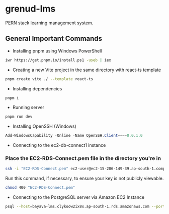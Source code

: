 # grenud-lms

PERN stack learning management system.

## General Important Commands

- Installing pnpm using Windows PowerShell

```bash
iwr https://get.pnpm.io/install.ps1 -useb | iex
```

- Creating a new Vite project in the same directory with react-ts template

```bash
pnpm create vite ./ --template react-ts   
```

- Installing dependencies

```bash
pnpm i
```

- Running server

```bash
pnpm run dev
```

- Installing OpenSSH (Windows)

```powershell
Add-WindowsCapability -Online -Name OpenSSH.Client~~~~0.0.1.0
```

- Connecting to the ec2-db-connect1 instance

### Place the EC2-RDS-Connect.pem file in the directory you're in

```bash
ssh -i "EC2-RDS-Connect.pem" ec2-user@ec2-15-206-149-39.ap-south-1.compute.amazonaws.com
```

Run this command, if necessary, to ensure your key is not publicly viewable.

```bash
chmod 400 "EC2-RDS-Connect.pem"
```

- Connecting to the PostgreSQL server via Amazon EC2 Instance

```bash
psql --host=bayava-lms.clykoow2ix8x.ap-south-1.rds.amazonaws.com --port=5432 --username=postgres --password --dbname=bayava_lms
```
